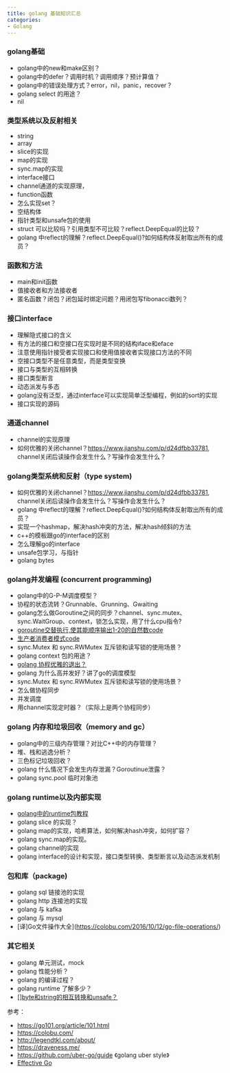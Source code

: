 ```yaml
---
title: golang 基础知识汇总
categories:
- Golang
---
```


### golang基础
- golang中的new和make区别？
- golang中的defer？调用时机？调用顺序？预计算值？
- golang中的错误处理方式？error，nil，panic，recover？
- golang select 的用途？
- nil


### 类型系统以及反射相关
- string
- array
- slice的实现
- map的实现
- sync.map的实现
- interface接口
- channel通道的实现原理，
- function函数
- 怎么实现set？
- 空结构体
- 指针类型和unsafe包的使用
- struct 可以比较吗？引用类型不可比较？reflect.DeepEqual的比较？
- golang 中reflect的理解？reflect.DeepEqual()?如何结构体反射取出所有的成员？


### 函数和方法
- main和init函数
- 值接收者和方法接收者
- 匿名函数？闭包？闭包延时绑定问题？用闭包写fibonacci数列？



### 接口interface
- 理解隐式接口的含义
- 有方法的接口和空接口在实现时是不同的结构iface和eface
- 注意使用指针接受者实现接口和使用值接收者实现接口方法的不同
- 空接口类型不是任意类型，而是类型变换
- 接口与类型的互相转换
- 接口类型断言
- 动态派发与多态
- golang没有泛型，通过interface可以实现简单泛型编程，例如的sort的实现
- 接口实现的源码


### 通道channel
- channel的实现原理
- 如何优雅的关闭channel？https://www.jianshu.com/p/d24dfbb33781, channel关闭后读操作会发生什么？写操作会发生什么？


### golang类型系统和反射（type system)
- 如何优雅的关闭channel？https://www.jianshu.com/p/d24dfbb33781, channel关闭后读操作会发生什么？写操作会发生什么？
- golang 中reflect的理解？reflect.DeepEqual()?如何结构体反射取出所有的成员？
- 实现一个hashmap，解决hash冲突的方法，解决hash倾斜的方法
- c++的模板跟go的interface的区别
- 怎么理解go的interface
- unsafe包学习，与指针
- golang bytes



### golang并发编程 (concurrent programming)
- golang中的G-P-M调度模型？
- 协程的状态流转？Grunnable、Grunning、Gwaiting
- golang怎么做Goroutine之间的同步？channel、sync.mutex、sync.WaitGroup、context，锁怎么实现，用了什么cpu指令?
- [goroutine交替执行,使其能顺序输出1-20的自然数code](https://github.com/wxquare/programming/blob/master/golang/learn_golang/goroutine_example1.go)
- [生产者消费者模式code](https://github.com/wxquare/programming/blob/master/golang/learn_golang/producer_consumer.go)
- sync.Mutex 和 sync.RWMutex 互斥锁和读写锁的使用场景？
- golang context 包的用途？
- [golang 协程优雅的退出？](https://segmentfault.com/a/1190000017251049)
- golang 为什么高并发好？讲了go的调度模型
- sync.Mutex 和 sync.RWMutex 互斥锁和读写锁的使用场景？
- 怎么做协程同步
- 并发调度
- 用channel实现定时器？（实际上是两个协程同步）


### golang 内存和垃圾回收（memory and gc）
- golang中的三级内存管理？对比C++中的内存管理？
- 堆、栈和逃逸分析？
- 三色标记垃圾回收？
- golang 什么情况下会发生内存泄漏？Goroutinue泄露？
- golang sync.pool 临时对象池


### golang runtime以及内部实现
- [golang中的runtime包教程](golang中的runtime包教程)
- golang slice 的实现？
- golang map的实现，哈希算法，如何解决hash冲突，如何扩容？
- golang sync.map的实现。
- golang channel的实现
- golang interface的设计和实现，接口类型转换、类型断言以及动态派发机制


### 包和库（package)
- golang sql 链接池的实现
- golang http 连接池的实现
- golang 与 kafka
- golang 与 mysql
- [译]Go文件操作大全](https://colobu.com/2016/10/12/go-file-operations/)


### 其它相关
- golang 单元测试，mock
- golang 性能分析？
- golang 的编译过程？
- golang runtime 了解多少？
- [[]byte和string的相互转换和unsafe？](https://go101.org/article/unsafe.html)

参考：
- https://go101.org/article/101.html
- https://colobu.com/
- http://legendtkl.com/about/
- https://draveness.me/
- https://github.com/uber-go/guide 《golang uber style》
- [Effective Go](http://https://golang.org/doc/effective_go.html)